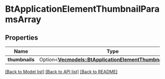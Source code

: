 # BtApplicationElementThumbnailParamsArray

## Properties

Name | Type | Description | Notes
------------ | ------------- | ------------- | -------------
**thumbnails** | Option<[**Vec<models::BtApplicationElementThumbnailParams>**](BTApplicationElementThumbnailParams.md)> |  | [optional]

[[Back to Model list]](../README.md#documentation-for-models) [[Back to API list]](../README.md#documentation-for-api-endpoints) [[Back to README]](../README.md)


